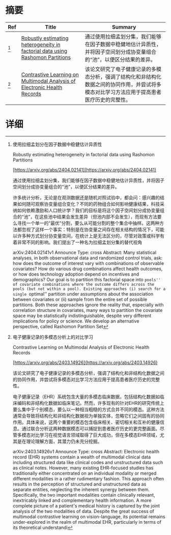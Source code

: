 # 摘要

| Ref | Title | Summary |
| --- | --- | --- |
| [^1] | [Robustly estimating heterogeneity in factorial data using Rashomon Partitions](https://arxiv.org/abs/2404.02141) | 通过使用拉细孟划分集，我们能够在因子数据中稳健地估计异质性，并将因子空间划分成协变量组合的“池”，以便区分结果的差异。 |
| [^2] | [Contrastive Learning on Multimodal Analysis of Electronic Health Records](https://arxiv.org/abs/2403.14926) | 该论文研究了电子健康记录的多模态分析，强调了结构化和非结构化数据之间的协同作用，并尝试将多模态对比学习方法应用于提高患者医疗历史的完整性。 |

# 详细

[^1]: 使用拉细孟划分在因子数据中稳健估计异质性

    Robustly estimating heterogeneity in factorial data using Rashomon Partitions

    [https://arxiv.org/abs/2404.02141](https://arxiv.org/abs/2404.02141)

    通过使用拉细孟划分集，我们能够在因子数据中稳健地估计异质性，并将因子空间划分成协变量组合的“池”，以便区分结果的差异。

    

    许多统计分析，无论是在观测数据还是随机对照试验中，都会问：感兴趣的结果如何随可观察协变量组合变化？不同的药物组合如何影响健康结果，科技采纳如何依赖激励和人口统计学？我们的目标是将这个因子空间划分成协变量组合的“池”，在这些池中结果会发生差异（但池内部不会发生），而现有方法要么寻找一个单一的“最优”分割，要么从可能分割的整个集合中抽样。这两种方法都忽视了这样一个事实：特别是在协变量之间存在相关结构的情况下，可能以许多种方式划分协变量空间，在统计上是无法区分的，尽管对政策或科学有着非常不同的影响。我们提出了一种名为拉细孟划分集的替代视角

    arXiv:2404.02141v1 Announce Type: cross  Abstract: Many statistical analyses, in both observational data and randomized control trials, ask: how does the outcome of interest vary with combinations of observable covariates? How do various drug combinations affect health outcomes, or how does technology adoption depend on incentives and demographics? Our goal is to partition this factorial space into ``pools'' of covariate combinations where the outcome differs across the pools (but not within a pool). Existing approaches (i) search for a single ``optimal'' partition under assumptions about the association between covariates or (ii) sample from the entire set of possible partitions. Both these approaches ignore the reality that, especially with correlation structure in covariates, many ways to partition the covariate space may be statistically indistinguishable, despite very different implications for policy or science. We develop an alternative perspective, called Rashomon Partition Set
    
[^2]: 电子健康记录的多模态分析上的对比学习

    Contrastive Learning on Multimodal Analysis of Electronic Health Records

    [https://arxiv.org/abs/2403.14926](https://arxiv.org/abs/2403.14926)

    该论文研究了电子健康记录的多模态分析，强调了结构化和非结构化数据之间的协同作用，并尝试将多模态对比学习方法应用于提高患者医疗历史的完整性。

    

    电子健康记录（EHR）系统包含大量的多模态临床数据，包括结构化数据如临床编码和非结构化数据如临床笔记。然而，许多现有的针对EHR的研究传统上要么集中于个别模态，要么以一种相当粗糙的方式合并不同的模态。这种方法通常会导致将结构化和非结构化数据视为单独实体，忽略它们之间固有的协同作用。具体来说，这两个重要的模态包含临床相关、密切相关和互补的健康信息。通过联合分析这两种数据模态可以捕捉到患者医疗历史的更完整画面。尽管多模态对比学习在视觉语言领域取得了巨大成功，但在多模态EHR领域，尤其是在理论理解方面，其潜力仍未充分挖掘。

    arXiv:2403.14926v1 Announce Type: cross  Abstract: Electronic health record (EHR) systems contain a wealth of multimodal clinical data including structured data like clinical codes and unstructured data such as clinical notes. However, many existing EHR-focused studies has traditionally either concentrated on an individual modality or merged different modalities in a rather rudimentary fashion. This approach often results in the perception of structured and unstructured data as separate entities, neglecting the inherent synergy between them. Specifically, the two important modalities contain clinically relevant, inextricably linked and complementary health information. A more complete picture of a patient's medical history is captured by the joint analysis of the two modalities of data. Despite the great success of multimodal contrastive learning on vision-language, its potential remains under-explored in the realm of multimodal EHR, particularly in terms of its theoretical understandi
    

